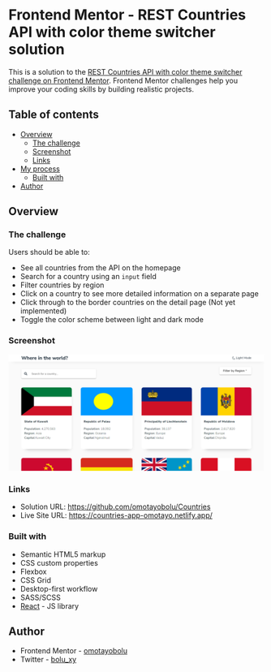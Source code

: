 # Frontend Mentor - REST Countries API with color theme switcher solution

This is a solution to the [REST Countries API with color theme switcher challenge on Frontend Mentor](https://www.frontendmentor.io/challenges/rest-countries-api-with-color-theme-switcher-5cacc469fec04111f7b848ca). Frontend Mentor challenges help you improve your coding skills by building realistic projects.

## Table of contents

- [Overview](#overview)
  - [The challenge](#the-challenge)
  - [Screenshot](#screenshot)
  - [Links](#links)
- [My process](#my-process)
  - [Built with](#built-with)
- [Author](#author)

## Overview

### The challenge

Users should be able to:

- See all countries from the API on the homepage
- Search for a country using an `input` field
- Filter countries by region
- Click on a country to see more detailed information on a separate page
- Click through to the border countries on the detail page (Not yet implemented)
- Toggle the color scheme between light and dark mode

### Screenshot

![](./src/FireShot%20Capture%20004%20-%20React%20App%20-%20localhost.png)

### Links

- Solution URL: https://github.com/omotayobolu/Countries
- Live Site URL: https://countries-app-omotayo.netlify.app/

### Built with

- Semantic HTML5 markup
- CSS custom properties
- Flexbox
- CSS Grid
- Desktop-first workflow
- SASS/SCSS
- [React](https://reactjs.org/) - JS library

## Author

- Frontend Mentor - [omotayobolu](https://www.frontendmentor.io/profile/omotayobolu)
- Twitter - [bolu_xy](https://www.twitter.com/bolu_xy)
